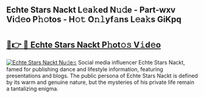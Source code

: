 ## Echte Stars Nackt L𝚎a𝚔ed N𝚞𝚍e - Part-wxv Vi𝚍𝚎o P𝚑𝚘tos - H𝚘𝚝 O𝚗𝚕yf𝚊ns L𝚎a𝚔s GiKpq

# <h2><a href="http://kfdo4d.oniu.top/?m=Echte+Stars+Nackt">🔗👉 🔴 Echte Stars Nackt P𝚑ot𝚘𝚜 V𝚒d𝚎o</a></h2>

[![Echte Stars Nackt Nu𝚍e𝚜](https://i.imgur.com/0qMVB7G.gif)](http://kfdo4d.oniu.top/?m=Echte+Stars+Nackt)
Social media influencer Echte Stars Nackt, famed for publishing dance and lifestyle information, featuring presentations and blogs. The public persona of Echte Stars Nackt is defined by its warm and genuine nature, but the mysteries of his private life remain a tantalizing enigma.  
